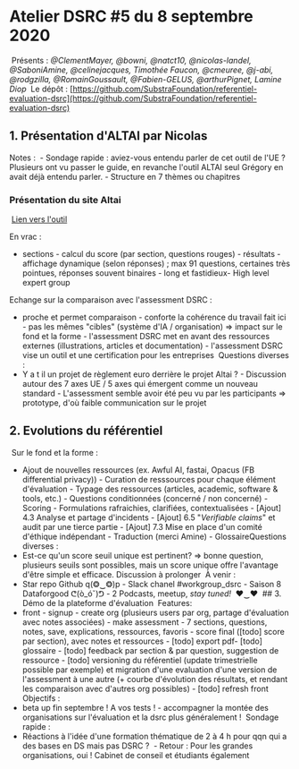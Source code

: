 # Atelier DSRC #5 du 8 septembre 2020
​
Présents : *@ClementMayer, @bowni, @natct10, @nicolas-landel, @SaboniAmine, @celinejacques, Timothée Faucon, @cmeuree, @j-abi, @rodgzilla, @RomainGoussault, @Fabien-GELUS, @arthurPignet, Lamine Diop*
​
Le dépôt : [https://github.com/SubstraFoundation/referentiel-evaluation-dsrc](https://github.com/SubstraFoundation/referentiel-evaluation-dsrc)

## 1. Présentation d'ALTAI par Nicolas

Notes :
​
​- Sondage rapide : aviez-vous entendu parler de cet outil de l'UE ?
​Plusieurs ont vu passer le guide, en revanche l'outil ALTAI seul Grégory en avait déjà entendu parler.​
​​- Structure en 7 thèmes ou chapitres​
​
### Présentation du site Altai
​
[Lien vers l'outil](https://altai.insight-centre.org/)

En vrac :​

- sections
​- calcul du score (par section, questions rouges)
​- résultats
​- affichage dynamique (selon réponses) ; max 91 questions, certaines très pointues, réponses souvent binaires
​- long et fastidieux
​- High level expert group

Echange sur la comparaison avec l'assessment DSRC :
​
- proche et permet comparaison
​- conforte la cohérence du travail fait ici
​- pas les mêmes "cibles" (système d'IA / organisation) => impact sur le fond et la forme
​- l'assessment DSRC met en avant des ressources externes (illustrations, articles et documentation)
​- l'assessment DSRC vise un outil et une certification pour les entreprises
​​
Questions diverses :
​
- Y a t il un projet de règlement euro derrière le projet Altai ? 
​- Discussion autour des 7 axes UE / 5 axes qui émergent comme un nouveau standard
​- L'assessment semble avoir été peu vu par les participants => prototype, d'où faible communication sur le projet
​​
## 2. Evolutions du référentiel
​
​Sur le fond et la forme :
​
- Ajout de nouvelles ressources (ex. Awful AI, fastai, Opacus (FB differential privacy))
​- Curation de resssources pour chaque élément d'évaluation
​- Typage des ressources (articles, academic, software  \& tools, etc.)
​- Questions conditionnées (concerné / non concerné)
​- Scoring
​- Formulations rafraichies, clarifiées, contextualisées
​- [Ajout] 4.3 Analyse et partage d'incidents
​- [Ajout] 6.5 "*Verifiable claims*" et audit par une tierce partie
​- [Ajout] 7.3 Mise en place d'un comité d'éthique indépendant
​- Traduction (merci Amine)
​- Glossaire
​
​Questions diverses :
​
- Est-ce qu'un score seuil unique est pertinent? => bonne question, plusieurs seuils sont possibles, mais un score unique offre l'avantage d'être simple et efficace. Discussion à prolonger​
​
À venir :
​
- Star repo Github q(❂‿❂)p
​- Slack chanel #workgroup\_dsrc
​- Saison 8 Dataforgood ᕦ(ò\_óˇ)ᕤ
​- 2 Podcasts, meetup, *stay tuned!*
​
♥‿♥
​
​## 3. Démo de la plateforme d'évaluation
​
​Features:
​
- front
​- signup
​- create org (plusieurs users par org, partage d'évaluation avec notes associées)
​- make assessment
​- 7 sections, questions, notes, save, explications, ressources, favoris
​- score final ([todo] score par section), avec notes et ressources
​- [todo] export pdf
​- [todo] glossaire
​- [todo] feedback par section \& par question, suggestion de ressource
​- [todo] versioning du référentiel (update trimestrielle possible par exemple) et migration d'une evaluation d'une version de l'assessment à une autre (+ courbe d'évolution des résultats, et rendant les comparaison avec d'autres org possibles)
​- [todo] refresh front
​​
Objectifs :
​
- beta up fin septembre ! A vos tests !
​- accompagner la montée des organisations sur l'évaluation et la dsrc plus généralement !
​
​Sondage rapide :
​
- Réactions à l'idée d'une formation thématique de 2 à 4 h pour qqn qui a des bases en DS mais pas DSRC ?
​  - Retour : Pour les grandes organisations, oui ! Cabinet de conseil et étudiants également
